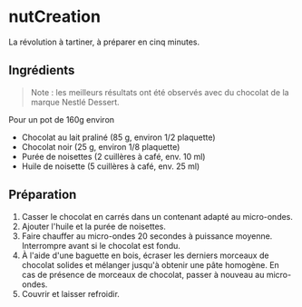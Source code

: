 # nutCreation

La révolution à tartiner, à préparer en cinq minutes.

## Ingrédients

> Note : les meilleurs résultats ont été observés avec du chocolat de la marque Nestlé Dessert.

Pour un pot de 160g environ

- Chocolat au lait praliné (85 g, environ 1/2 plaquette)
- Chocolat noir (25 g, environ 1/8 plaquette)
- Purée de noisettes (2 cuillères à café, env. 10 ml)
- Huile de noisette (5 cuillères à café, env. 25 ml)

## Préparation

1. Casser le chocolat en carrés dans un contenant adapté au micro-ondes.
2. Ajouter l'huile et la purée de noisettes.
3. Faire chauffer au micro-ondes 20 secondes à puissance moyenne. Interrompre avant si le chocolat est fondu.
4. À l'aide d'une baguette en bois, écraser les derniers morceaux de chocolat solides et mélanger jusqu'à obtenir une pâte homogène. En cas de présence de morceaux de chocolat, passer à nouveau au micro-ondes.
5. Couvrir et laisser refroidir.
